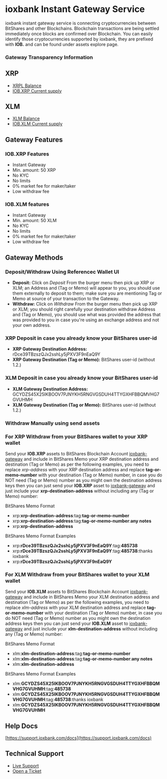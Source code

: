 # ioxbank Instant Gateway Service
ioxbank instant gateway service is connecting cryptocurrencies between BitShares and other Blockchains. Blockchain transactions are being settled immediately once blocks are confirmed over Blockchain. You can easily identify those cryptocurrencies supported by ioxbank, they are prefixed with **IOB.** and can be found under assets explore page.

### Gateway Transparency Information

## XRP
- [XRPL Balance](https://livenet.xrpl.org/accounts/rDce39TBzszQJx2sshLy5jPXV3F9nEaQ9Y)
- [IOB.XRP Current supply](/asset/IOB.XRP)

## XLM
- [XLM Balance](https://stellarchain.io/accounts/GCYDZS45X25IKBOOV7PJNYKH5RNGVGSDUH4TTYGXHFBBQMVHG7GVUHMH)
- [IOB.XLM Current supply](/asset/IOB.XLM)

## Gateway Features

### IOB.XRP Features
- Instant Gateway
- Min. amount: 50 XRP
- No KYC
- No limits
- 0% market fee for maker/taker
- Low withdraw fee

### IOB.XLM features
- Instant Gateway
- Min. amount: 50 XLM
- No KYC
- No limits
- 0% market fee for maker/taker
- Low withdraw fee

## Gateway Methods

### Deposit/Withdraw Using Referencec Wallet UI

- **Deposit:** Click on *Deposit* From the burger menu then pick up XRP or XLM; an Address and (Tag or Memo) will appear to you, you should use them externally to deposit to them; make sure you are mentioning Tag or Memo at source of your transaction to the Gateway.
- **Withdraw:** Click on *Withdraw* From the burger menu then pick up XRP or XLM; you should right carefully your destination withdraw Address and (Tag or Memo), you should use what was provided the address that was provided to you in case you're using an exchange address and not your own address.

### XRP Deposit in case you already know your BitShares **user-id**
- **XRP Gateway Destination Address:** rDce39TBzszQJx2sshLy5jPXV3F9nEaQ9Y
- **XRP Gateway Destination (Tag or Memo):** BitShares user-id (without 1.2.)

### XLM Deposit in case you already know your BitShares **user-id**
- **XLM Gateway Destination Address:** GCYDZS45X25IKBOOV7PJNYKH5RNGVGSDUH4TTYGXHFBBQMVHG7GVUHMH
- **XLM Gateway Destination (Tag or Memo):** BitShares user-id (without 1.2.)

### Withdraw Manually using **send** assets

### For XRP Withdraw from your BitShares wallet to your XRP wallet
Send your **IOB.XRP** assets to BitShares Blockchain Account [ioxbank-gateway](/account/ioxbank-gateway) and include in BitShares Memo your XRP destination address and destination (Tag or Memo) as per the following examples, you need to replace *xrp-address* with your XRP destination address and replace **tag-or-memo-number** with your destination (Tag or Memo) number, in case you do NOT need (Tag or Memo) number as you might own the destination address keys then you can just send your **IOB.XRP** asset to [ioxbank-gateway](/account/ioxbank-gateway) and just include your **xrp-destination-address** without including any (Tag or Memo) number:

BitShares Memo Format
- xrp:**xrp-destination-address**:tag:**tag-or-memo-number**
- xrp:**xrp-destination-address**:tag:**tag-or-memo-number**:**any notes**
- xrp:**xrp-destination-address**

BitShares Memo Format Examples
- xrp:**rDce39TBzszQJx2sshLy5jPXV3F9nEaQ9Y**:tag:**485738**
- xrp:**rDce39TBzszQJx2sshLy5jPXV3F9nEaQ9Y**:tag:**485738**:thanks ioxbank
- xrp:**rDce39TBzszQJx2sshLy5jPXV3F9nEaQ9Y**

### For XLM Withdraw from your BitShares wallet to your XLM wallet
Send your **IOB.XLM** assets to BitShares Blockchain Account [ioxbank-gateway](/account/ioxbank-gateway) and include in BitShares Memo your XLM destination address and destination (Tag or Memo) as per the following examples, you need to replace *xlm-address* with your XLM destination address and replace **tag-or-memo-number** with your destination (Tag or Memo) number, in case you do NOT need (Tag or Memo) number as you might own the destination address keys then you can just send your **IOB.XLM** asset to [ioxbank-gateway](/account/ioxbank-gateway) and just include your **xlm-destination-address** without including any (Tag or Memo) number:

BitShares Memo Format
- xlm:**xlm-destination-address**:tag:**tag-or-memo-number**
- xlm:**xlm-destination-address**:tag:**tag-or-memo-number**:**any notes**
- xlm:**xlm-destination-address**

BitShares Memo Format Examples
- xlm:**GCYDZS45X25IKBOOV7PJNYKH5RNGVGSDUH4TTYGXHFBBQMVHG7GVUHMH**:tag:**485738**
- xlm:**GCYDZS45X25IKBOOV7PJNYKH5RNGVGSDUH4TTYGXHFBBQMVHG7GVUHMH**:tag:**485738**:thanks ioxbank
- xlm:**GCYDZS45X25IKBOOV7PJNYKH5RNGVGSDUH4TTYGXHFBBQMVHG7GVUHMH**


## Help Docs
[https://support.ioxbank.com/docs](https://support.ioxbank.com/docs)

## Technical Support
- [Live Support](https://t.me/ioxbank)
- [Open a Ticket](https://support.ioxbank.com)
